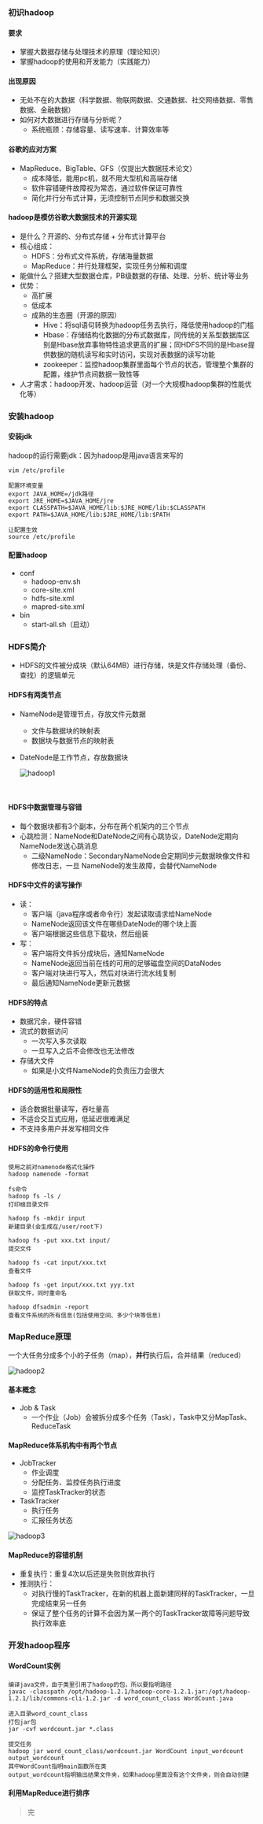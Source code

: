 ### 初识hadoop

#### 要求

- 掌握大数据存储与处理技术的原理（理论知识）
- 掌握hadoop的使用和开发能力（实践能力）

#### 出现原因

- 无处不在的大数据（科学数据、物联网数据、交通数据、社交网络数据、零售数据、金融数据）
- 如何对大数据进行存储与分析呢？
  - 系统瓶颈：存储容量、读写速率、计算效率等

#### 谷歌的应对方案

- MapReduce、BigTable、GFS（仅提出大数据技术论文）
  - 成本降低，能用pc机，就不用大型机和高端存储
  - 软件容错硬件故障视为常态，通过软件保证可靠性
  - 简化并行分布式计算，无须控制节点同步和数据交换

#### hadoop是模仿谷歌大数据技术的开源实现

- 是什么？开源的、分布式存储  +  分布式计算平台
- 核心组成：
  - HDFS：分布式文件系统，存储海量数据
  - MapReduce：并行处理框架，实现任务分解和调度
- 能做什么？搭建大型数据仓库，PB级数据的存储、处理、分析、统计等业务
- 优势：
  - 高扩展
  - 低成本
  - 成熟的生态圈（开源的原因）
    - Hive：将sql语句转换为hadoop任务去执行，降低使用hadoop的门槛
    - Hbase：存储结构化数据的分布式数据库，同传统的关系型数据库区别是Hbase放弃事物特性追求更高的扩展；同HDFS不同的是Hbase提供数据的随机读写和实时访问，实现对表数据的读写功能
    - zookeeper：监控hadoop集群里面每个节点的状态，管理整个集群的配置，维护节点间数据一致性等
- 人才需求：hadoop开发、hadoop运营（对一个大规模hadoop集群的性能优化等）

### 安装hadoop

#### 安装jdk

hadoop的运行需要jdk：因为hadoop是用java语言来写的

```shell
vim /etc/profile

配置环境变量
export JAVA_HOME=/jdk路径
export JRE_HOME=$JAVA_HOME/jre
export CLASSPATH=$JAVA_HOME/lib:$JRE_HOME/lib:$CLASSPATH
export PATH=$JAVA_HOME/lib:$JRE_HOME/lib:$PATH

让配置生效
source /etc/profile
```

#### 配置hadoop

- conf
  - hadoop-env.sh
  - core-site.xml
  - hdfs-site.xml
  - mapred-site.xml
- bin
  - start-all.sh（启动）

### HDFS简介


- HDFS的文件被分成块（默认64MB）进行存储，块是文件存储处理（备份、查找）的逻辑单元

#### HDFS有两类节点

-   NameNode是管理节点，存放文件元数据
    - 文件与数据块的映射表
    - 数据块与数据节点的映射表

- DateNode是工作节点，存放数据块

  ![hadoop1](https://raw.githubusercontent.com/jayypc/notes/master/images/hadoop1.png)

  ​

#### HDFS中数据管理与容错

- 每个数据块都有3个副本，分布在两个机架内的三个节点
- 心跳检测：NameNode和DateNode之间有心跳协议，DateNode定期向NameNode发送心跳消息
    - 二级NameNode：SecondaryNameNode会定期同步元数据映像文件和修改日志，一旦 NameNode的发生故障，会替代NameNode

#### HDFS中文件的读写操作

- 读：
    - 客户端（java程序或者命令行）发起读取请求给NameNode
    - NameNode返回该文件在哪些DateNode的哪个块上面
    - 客户端根据这些信息下载块，然后组装
- 写：
    - 客户端将文件拆分成块后，通知NameNode
    - NameNode返回当前在线的可用的足够磁盘空间的DataNodes
    - 客户端对块进行写入，然后对块进行流水线复制
    - 最后通知NameNode更新元数据

#### HDFS的特点

- 数据冗余，硬件容错
- 流式的数据访问
    - 一次写入多次读取
    - 一旦写入之后不会修改也无法修改
- 存储大文件
    - 如果是小文件NameNode的负责压力会很大

#### HDFS的适用性和局限性

- 适合数据批量读写，吞吐量高
- 不适合交互式应用，低延迟很难满足
- 不支持多用户并发写相同文件

#### HDFS的命令行使用

```shell
使用之前对namenode格式化操作
hadoop namenode -format

fs命令
hadoop fs -ls /
打印根目录文件

hadoop fs -mkdir input
新建目录(会生成在/user/root下)

hadoop fs -put xxx.txt input/
提交文件

hadoop fs -cat input/xxx.txt
查看文件

hadoop fs -get input/xxx.txt yyy.txt
获取文件，同时重命名

hadoop dfsadmin -report
查看文件系统的所有信息(包括使用空间、多少个块等信息)
```

### MapReduce原理

一个大任务分成多个小的子任务（map），**并行**执行后，合并结果（reduced）

![hadoop2](https://raw.githubusercontent.com/jayypc/notes/master/images/hadoop2.png)

#### 基本概念

- Job & Task
  - 一个作业（Job）会被拆分成多个任务（Task），Task中又分MapTask、ReduceTask

#### MapReduce体系机构中有两个节点

- JobTracker
  - 作业调度
  - 分配任务、监控任务执行进度
  - 监控TaskTracker的状态
- TaskTracker
  - 执行任务
  - 汇报任务状态

![hadoop3](https://raw.githubusercontent.com/jayypc/notes/master/images/hadoop3.png)

#### MapReduce的容错机制

- 重复执行：重复4次以后还是失败则放弃执行
- 推测执行：
  - 对执行慢的TaskTracker，在新的机器上面新建同样的TaskTracker，一旦完成结束另一任务
  - 保证了整个任务的计算不会因为某一两个的TaskTracker故障等问题导致执行效率底

### 开发hadoop程序

#### WordCount实例

```shell
编译java文件，由于类里引用了hadoop的包，所以要指明路径
javac -classpath /opt/hadoop-1.2.1/hadoop-core-1.2.1.jar:/opt/hadoop-1.2.1/lib/commons-cli-1.2.jar -d word_count_class WordCount.java

进入目录word_count_class
打包jar包
jar -cvf wordcount.jar *.class

提交任务
hadoop jar word_count_class/wordcount.jar WordCount input_wordcount output_wordcount
其中WordCount指明main函数所在类
output_wordcount指明输出结果文件夹，如果hadoop里面没有这个文件夹，则会自动创建
```

#### 利用MapReduce进行排序

> 完